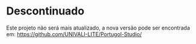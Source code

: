 # Descontinuado

Este projeto não será mais atualizado, a nova versão pode ser encontrada em: https://github.com/UNIVALI-LITE/Portugol-Studio/
